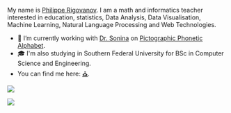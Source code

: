 My name is <a href="https://phil.rigovanov.ru" title="My Visit Card" target="_blank">Philippe&nbsp;Rigovanov</a>. I am a math and informatics teacher interested in education, statistics, Data&nbsp;Analysis, Data&nbsp;Visualisation, Machine&nbsp;Learning, Natural&nbsp;Language&nbsp;Processing and Web&nbsp;Technologies.

- 📐 I’m currently working with <a href="https://www.utsc.utoronto.ca/dls/snejina-sonina" title="Snejina Sonina on University of Toronto Scarborough site" target="_blank">Dr. Sonina</a> on <a href="https://ppa4ipa.com" title="PPA" target="_blank">Pictographic Phonetic Alphabet</a>.
- 🎓 I'm also studying in Southern Federal University for BSc in Computer Science and Engineering.
- You can find me here: <a href="https://novchurch.ru" title="My Local Church" target="_blank">⛪</a>.

<a href="https://braingames.ru" title="Игры разума | a1ip" target="_blank"><img src="https://braingames.ru/button90x62.php?uid=24579" border="0"></a>

<a href="https://www.codewars.com/users/a1ip" title="Codewars | a1ip" target="_blank"><img src="https://www.codewars.com/users/a1ip/badges/micro" border="0"></a>

<!--
**a1ip/a1ip** is a ✨ _special_ ✨ repository because its `README.md` (this file) appears on your GitHub profile.

Here are some ideas to get you started:

- 🔭 I’m currently working on ...
- 🌱 I’m currently learning ...
- 👯 I’m looking to collaborate on ...
- 🤔 I’m looking for help with ...
- 💬 Ask me about ...
- 📫 How to reach me: ...
- 😄 Pronouns: ...
- ⚡ Fun fact: ...
-->
